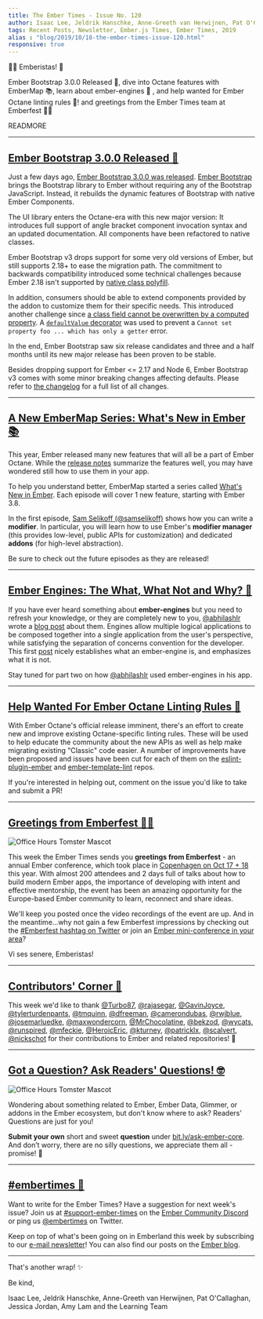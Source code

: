 ```yaml
---
title: The Ember Times - Issue No. 120
author: Isaac Lee, Jeldrik Hanschke, Anne-Greeth van Herwijnen, Pat O'Callaghan, Jessica Jordan, Amy Lam
tags: Recent Posts, Newsletter, Ember.js Times, Ember Times, 2019
alias : "blog/2019/10/18-the-ember-times-issue-120.html"
responsive: true
---
```


🏄‍♀️ Emberistas! 🐹

Ember Bootstrap 3.0.0 Released 🎉,
dive into Octane features with EmberMap 📚, 
learn about ember-engines 📝 ,
and help wanted for Ember Octane linting rules 🤖!
and greetings from the Ember Times team at Emberfest 🐹🎉

READMORE

---

## [Ember Bootstrap 3.0.0 Released 🎉](https://www.ember-bootstrap.com)

<!--alex ignore just-->
Just a few days ago, [Ember Bootstrap 3.0.0 was released](https://twitter.com/simonihmig/status/1182661298464739330). [Ember Bootstrap](https://www.ember-bootstrap.com) brings the Bootstrap library to Ember without requiring any of the Bootstrap JavaScript. Instead, it rebuilds the dynamic features of Bootstrap with native Ember Components.

The UI library enters the Octane-era with this new major version: It introduces full support of angle bracket component invocation syntax and an updated documentation. All components have been refactored to native classes.

Ember Bootstrap v3 drops support for some very old versions of Ember, but still supports 2.18+ to ease the migration path. The commitment to backwards compatibility introduced some technical challenges because Ember 2.18 isn't supported by [native class polyfill](https://github.com/pzuraq/ember-native-class-polyfill).

In addition, consumers should be able to extend components provided by the addon to customize them for their specific needs. This introduced another challenge since [a class field cannot be overwritten by a computed property](https://discordapp.com/channels/480462759797063690/486553598436573206/618527893009465349). A [`defaultValue` decorator](https://github.com/kaliber5/ember-bootstrap/blob/v3.0.0/addon/utils/default-decorator.js) was used to prevent a `Cannot set property foo ... which has only a getter` error.

In the end, Ember Bootstrap saw six release candidates and three and a half months until its new major release has been proven to be stable.

Besides dropping support for Ember <= 2.17 and Node 6, Ember Bootstrap v3 comes with some minor breaking changes affecting defaults. Please refer to [the changelog](https://www.ember-bootstrap.com/#/changelog) for a full list of all changes.

---

## [A New EmberMap Series: What's New in Ember 📚](https://embermap.com/topics/what-s-new-in-ember/)

This year, Ember released many new features that will all be a part of Ember Octane. While the [release notes](https://blog.emberjs.com/tags/releases.html) summarize the features well, you may have wondered still how to use them in your app.

To help you understand better, EmberMap started a series called [What's New in Ember](https://embermap.com/topics/what-s-new-in-ember/). Each episode will cover 1 new feature, starting with Ember 3.8.

In the first episode, [Sam Selikoff (@samselikoff)](https://github.com/samselikoff) shows how you can write a **modifier**. In particular, you will learn how to use Ember's **modifier manager** (this provides low-level, public APIs for customization) and dedicated **addons** (for high-level abstraction).

Be sure to check out the future episodes as they are released!

---

## [Ember Engines: The What, What Not and Why? 📝](https://medium.com/developer-paradise/ember-engines-the-what-what-not-and-when-part-1-49187c949db5)
  
If you have ever heard something about **ember-engines** but you need to refresh your knowledge, or they are completely new to you, [@abhilashlr](https://github.com/abhilashlr) wrote a [blog post](https://medium.com/developer-paradise/ember-engines-the-what-what-not-and-when-part-1-49187c949db5) about them. Engines allow multiple logical applications to be composed together into a single application from the user's perspective, while satisfying the separation of concerns convention for the developer. This first [post](https://medium.com/developer-paradise/ember-engines-the-what-what-not-and-when-part-1-49187c949db5) nicely establishes what an ember-engine is, and emphasizes what it is not. 

Stay tuned for part two on how [@abhilashlr](https://github.com/abhilashlr) used ember-engines in his app.

---

## [Help Wanted For Ember Octane Linting Rules 🤖](https://github.com/ember-cli/eslint-plugin-ember/issues?utf8=%E2%9C%93&q=is%3Aissue+is%3Aopen+sort%3Aupdated-desc+label%3A%22Help+Wanted%22+Octane+Rule)

With Ember Octane's official release imminent, there's an effort to create new and improve existing Octane-specific linting rules. These will be used to help educate the community about the new APIs as well as help make migrating existing "Classic" code easier. A number of improvements have been proposed and issues have been cut for each of them on the [eslint-plugin-ember](https://github.com/ember-cli/eslint-plugin-ember/issues?utf8=%E2%9C%93&q=is%3Aissue+is%3Aopen+sort%3Aupdated-desc+label%3A%22Help+Wanted%22+Octane+Rule) and [ember-template-lint](https://github.com/ember-template-lint/ember-template-lint/issues?utf8=%E2%9C%93&q=+project%3Aember-template-lint%2F1+label%3A%22help+wanted%22++sort%3Aupdated-desc) repos.

If you're interested in helping out, comment on the issue you'd like to take and submit a PR!

---

## [Greetings from Emberfest 🐹🎉](https://twitter.com/search?q=%23emberfest)

<img class="float-left medium transparent padded" alt="Office Hours Tomster Mascot" title="Readers' Questions" src="/images/blog/emberjstimes/embertimesteam2019.jpg" />

This week the Ember Times sends you **greetings from Emberfest** - an annual Ember conference, which took place in [Copenhagen on Oct 17 + 18](https://emberfest.eu/) this year. With almost 200 attendees and 2 days full of talks about how to build modern Ember apps, the importance of developing with intent and effective mentorship, the event has been an amazing opportunity for the Europe-based Ember community to learn, reconnect and share ideas.

We'll keep you posted once the video recordings of the event are up. And in the meantime...why not gain a few Emberfest impressions by checking out the [#Emberfest hashtag on Twitter](https://twitter.com/search?q=%23emberfest) or join an [Ember mini-conference in your area](https://emberjs.com/community/meetups)?

Vi ses senere, Emberistas!

---

## [Contributors' Corner 👏](https://guides.emberjs.com/release/contributing/repositories/)

<p>This week we'd like to thank <a href="https://github.com/Turbo87" target="gh-user">@Turbo87</a>, <a href="https://github.com/rajasegar" target="gh-user">@rajasegar</a>, <a href="https://github.com/GavinJoyce" target="gh-user">@GavinJoyce</a>, <a href="https://github.com/tylerturdenpants" target="gh-user">@tylerturdenpants</a>, <a href="https://github.com/tmquinn" target="gh-user">@tmquinn</a>, <a href="https://github.com/dfreeman" target="gh-user">@dfreeman</a>, <a href="https://github.com/camerondubas" target="gh-user">@camerondubas</a>, <a href="https://github.com/rwjblue" target="gh-user">@rwjblue</a>, <a href="https://github.com/josemarluedke" target="gh-user">@josemarluedke</a>, <a href="https://github.com/maxwondercorn" target="gh-user">@maxwondercorn</a>, <a href="https://github.com/MrChocolatine" target="gh-user">@MrChocolatine</a>, <a href="https://github.com/bekzod" target="gh-user">@bekzod</a>, <a href="https://github.com/wycats" target="gh-user">@wycats</a>, <a href="https://github.com/runspired" target="gh-user">@runspired</a>, <a href="https://github.com/mfeckie" target="gh-user">@mfeckie</a>, <a href="https://github.com/HeroicEric" target="gh-user">@HeroicEric</a>, <a href="https://github.com/kturney" target="gh-user">@kturney</a>, <a href="https://github.com/patricklx" target="gh-user">@patricklx</a>, <a href="https://github.com/scalvert" target="gh-user">@scalvert</a>, <a href="https://github.com/nickschot" target="gh-user">@nickschot</a> for their contributions to Ember and related repositories! 💖</p>

---

## [Got a Question? Ask Readers' Questions! 🤓](https://docs.google.com/forms/d/e/1FAIpQLScqu7Lw_9cIkRtAiXKitgkAo4xX_pV1pdCfMJgIr6Py1V-9Og/viewform)

<div class="blog-row">
  <img class="float-right small transparent padded" alt="Office Hours Tomster Mascot" title="Readers' Questions" src="/images/tomsters/officehours.png" />

  <p>Wondering about something related to Ember, Ember Data, Glimmer, or addons in the Ember ecosystem, but don't know where to ask? Readers’ Questions are just for you!</p>

  <p><strong>Submit your own</strong> short and sweet <strong>question</strong> under <a href="https://bit.ly/ask-ember-core" target="rq">bit.ly/ask-ember-core</a>. And don’t worry, there are no silly questions, we appreciate them all - promise! 🤞</p>
</div>

---

## [#embertimes 📰](https://blog.emberjs.com/tags/newsletter.html)

Want to write for the Ember Times? Have a suggestion for next week's issue? Join us at [#support-ember-times](https://discordapp.com/channels/480462759797063690/485450546887786506) on the [Ember Community Discord](https://discordapp.com/invite/zT3asNS) or ping us [@embertimes](https://twitter.com/embertimes) on Twitter.

Keep on top of what's been going on in Emberland this week by subscribing to our [e-mail newsletter](https://the-emberjs-times.ongoodbits.com/)! You can also find our posts on the [Ember blog](https://emberjs.com/blog/tags/newsletter.html).

---

That's another wrap! ✨

Be kind,

Isaac Lee, Jeldrik Hanschke, Anne-Greeth van Herwijnen, Pat O'Callaghan, Jessica Jordan, Amy Lam and the Learning Team
